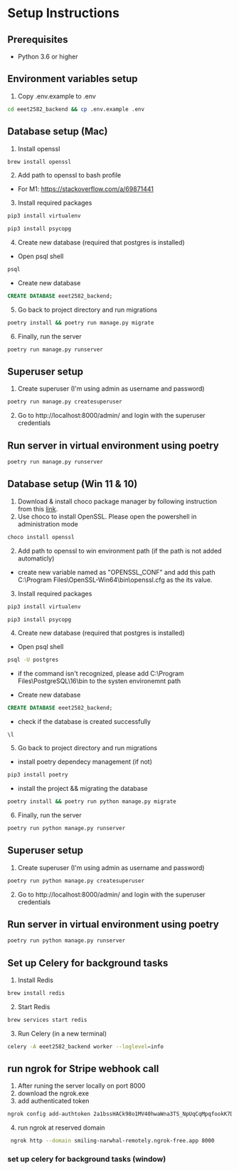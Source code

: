 # Setup Instructions

## Prerequisites
- Python 3.6 or higher

## Environment variables setup
1. Copy .env.example to .env
```bash
cd eeet2582_backend && cp .env.example .env
```

## Database setup (Mac)
1. Install openssl
```bash
brew install openssl
```

2. Add path to openssl to bash profile
- For M1: https://stackoverflow.com/a/69871441

3. Install required packages
```bash 
pip3 install virtualenv
```
```bash
pip3 install psycopg
```
4. Create new database (required that postgres is installed)
- Open psql shell
```bash
psql
```

- Create new database
```sql
CREATE DATABASE eeet2582_backend;
```

5. Go back to project directory and run migrations
```bash
poetry install && poetry run manage.py migrate
```

6. Finally, run the server
```bash
poetry run manage.py runserver
```

## Superuser setup
1. Create superuser (I'm using admin as username and password)
```bash
poetry run manage.py createsuperuser
```
2. Go to http://localhost:8000/admin/ and login with the superuser credentials


## Run server in virtual environment using poetry

```bash 
poetry run manage.py runserver
```
## Database setup (Win 11 & 10)
1. Download & install choco package manager by following instruction from this [link](https://chocolatey.org/install).
2. Use choco to install OpenSSL. Please open the powershell in administration mode
```bash
choco install openssl
```

2. Add path to openssl to win environment path (if the path is not added automaticly)
- create new variable named as "OPENSSL_CONF" and add this path C:\Program Files\OpenSSL-Win64\bin\openssl.cfg  as the its value.

3. Install required packages
```bash
pip3 install virtualenv
```
```bash
pip3 install psycopg
```
4. Create new database (required that postgres is installed)
- Open psql shell
```bash
psql -U postgres
```
- if the command isn't recognized, please add C:\Program Files\PostgreSQL\16\bin to the systen environemnt path

- Create new database
```sql
CREATE DATABASE eeet2582_backend;
```

- check if the database is created successfully
```
\l
```
5. Go back to project directory and run migrations

- install poetry dependecy management (if not)

```bash
pip3 install poetry
```
- install the project && migrating the database
```bash
poetry install && poetry run python manage.py migrate
```

6. Finally, run the server
```bash
poetry run python manage.py runserver
```

## Superuser setup
1. Create superuser (I'm using admin as username and password)
```bash
poetry run python manage.py createsuperuser
```
2. Go to http://localhost:8000/admin/ and login with the superuser credentials

## Run server in virtual environment using poetry

```bash 
poetry run python manage.py runserver
```

## Set up Celery for background tasks
1. Install Redis
```bash
brew install redis
```

2. Start Redis
```bash
brew services start redis
```

3. Run Celery (in a new terminal)
```bash
celery -A eeet2582_backend worker --loglevel=info
```

## run ngrok for Stripe webhook call
1. After runing the server locally on port 8000
2. download the ngrok.exe
3. add authenticated token
```bash
ngrok config add-authtoken 2a1bssHACk98o1MV40hwaWna3TS_NpUqCqMpqfookK7DJaxb
```
4. run ngrok at reserved domain
```bash
 ngrok http --domain smiling-narwhal-remotely.ngrok-free.app 8000
```

### set up celery for background tasks (window)
